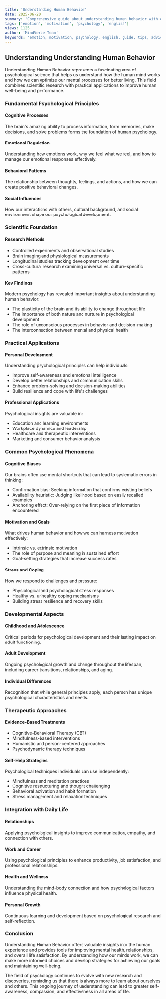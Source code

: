 ```yaml
---
title: 'Understanding Human Behavior'
date: 2025-06-20
summary: 'Comprehensive guide about understanding human behavior with expert insights and practical advice.'
tags: ['emotion', 'motivation', 'psychology', 'english']
views: 1125
author: 'MindVerse Team'
keywords: 'emotion, motivation, psychology, english, guide, tips, advice'
---
```

## Understanding Understanding Human Behavior

Understanding Human Behavior represents a fascinating area of psychological science that helps us understand how the human mind works and how we can optimize our mental processes for better living. This field combines scientific research with practical applications to improve human well-being and performance.

### Fundamental Psychological Principles

#### Cognitive Processes
The brain's amazing ability to process information, form memories, make decisions, and solve problems forms the foundation of human psychology.

#### Emotional Regulation
Understanding how emotions work, why we feel what we feel, and how to manage our emotional responses effectively.

#### Behavioral Patterns
The relationship between thoughts, feelings, and actions, and how we can create positive behavioral changes.

#### Social Influences
How our interactions with others, cultural background, and social environment shape our psychological development.

### Scientific Foundation

#### Research Methods
- Controlled experiments and observational studies
- Brain imaging and physiological measurements
- Longitudinal studies tracking development over time
- Cross-cultural research examining universal vs. culture-specific patterns

#### Key Findings
Modern psychology has revealed important insights about understanding human behavior:
- The plasticity of the brain and its ability to change throughout life
- The importance of both nature and nurture in psychological development
- The role of unconscious processes in behavior and decision-making
- The interconnection between mental and physical health

### Practical Applications

#### Personal Development
Understanding psychological principles can help individuals:
- Improve self-awareness and emotional intelligence
- Develop better relationships and communication skills
- Enhance problem-solving and decision-making abilities
- Build resilience and cope with life's challenges

#### Professional Applications
Psychological insights are valuable in:
- Education and learning environments
- Workplace dynamics and leadership
- Healthcare and therapeutic interventions
- Marketing and consumer behavior analysis

### Common Psychological Phenomena

#### Cognitive Biases
Our brains often use mental shortcuts that can lead to systematic errors in thinking:
- Confirmation bias: Seeking information that confirms existing beliefs
- Availability heuristic: Judging likelihood based on easily recalled examples
- Anchoring effect: Over-relying on the first piece of information encountered

#### Motivation and Goals
What drives human behavior and how we can harness motivation effectively:
- Intrinsic vs. extrinsic motivation
- The role of purpose and meaning in sustained effort
- Goal-setting strategies that increase success rates

#### Stress and Coping
How we respond to challenges and pressure:
- Physiological and psychological stress responses
- Healthy vs. unhealthy coping mechanisms
- Building stress resilience and recovery skills

### Developmental Aspects

#### Childhood and Adolescence
Critical periods for psychological development and their lasting impact on adult functioning.

#### Adult Development
Ongoing psychological growth and change throughout the lifespan, including career transitions, relationships, and aging.

#### Individual Differences
Recognition that while general principles apply, each person has unique psychological characteristics and needs.

### Therapeutic Approaches

#### Evidence-Based Treatments
- Cognitive-Behavioral Therapy (CBT)
- Mindfulness-based interventions
- Humanistic and person-centered approaches
- Psychodynamic therapy techniques

#### Self-Help Strategies
Psychological techniques individuals can use independently:
- Mindfulness and meditation practices
- Cognitive restructuring and thought challenging
- Behavioral activation and habit formation
- Stress management and relaxation techniques

### Integration with Daily Life

#### Relationships
Applying psychological insights to improve communication, empathy, and connection with others.

#### Work and Career
Using psychological principles to enhance productivity, job satisfaction, and professional relationships.

#### Health and Wellness
Understanding the mind-body connection and how psychological factors influence physical health.

#### Personal Growth
Continuous learning and development based on psychological research and self-reflection.

### Conclusion

Understanding Human Behavior offers valuable insights into the human experience and provides tools for improving mental health, relationships, and overall life satisfaction. By understanding how our minds work, we can make more informed choices and develop strategies for achieving our goals and maintaining well-being.

The field of psychology continues to evolve with new research and discoveries, reminding us that there is always more to learn about ourselves and others. This ongoing journey of understanding can lead to greater self-awareness, compassion, and effectiveness in all areas of life.